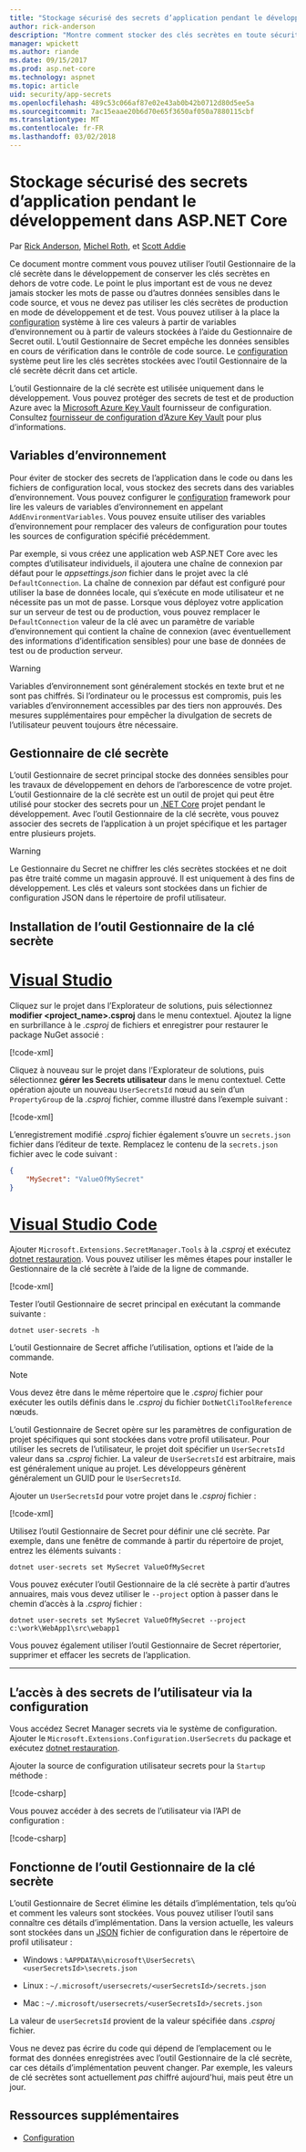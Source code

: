 ```yaml
---
title: "Stockage sécurisé des secrets d’application pendant le développement dans ASP.NET Core"
author: rick-anderson
description: "Montre comment stocker des clés secrètes en toute sécurité pendant le développement"
manager: wpickett
ms.author: riande
ms.date: 09/15/2017
ms.prod: asp.net-core
ms.technology: aspnet
ms.topic: article
uid: security/app-secrets
ms.openlocfilehash: 489c53c066af87e02e43ab0b42b0712d80d5ee5a
ms.sourcegitcommit: 7ac15eaae20b6d70e65f3650af050a7880115cbf
ms.translationtype: MT
ms.contentlocale: fr-FR
ms.lasthandoff: 03/02/2018
---
```

# <a name="safe-storage-of-app-secrets-during-development-in-aspnet-core"></a>Stockage sécurisé des secrets d’application pendant le développement dans ASP.NET Core

Par [Rick Anderson](https://twitter.com/RickAndMSFT), [Michel Roth](https://github.com/danroth27), et [Scott Addie](https://scottaddie.com) 

Ce document montre comment vous pouvez utiliser l’outil Gestionnaire de la clé secrète dans le développement de conserver les clés secrètes en dehors de votre code. Le point le plus important est de vous ne devez jamais stocker les mots de passe ou d’autres données sensibles dans le code source, et vous ne devez pas utiliser les clés secrètes de production en mode de développement et de test. Vous pouvez utiliser à la place la [configuration](xref:fundamentals/configuration/index) système à lire ces valeurs à partir de variables d’environnement ou à partir de valeurs stockées à l’aide du Gestionnaire de Secret outil. L’outil Gestionnaire de Secret empêche les données sensibles en cours de vérification dans le contrôle de code source. Le [configuration](xref:fundamentals/configuration/index) système peut lire les clés secrètes stockées avec l’outil Gestionnaire de la clé secrète décrit dans cet article.

L’outil Gestionnaire de la clé secrète est utilisée uniquement dans le développement. Vous pouvez protéger des secrets de test et de production Azure avec la [Microsoft Azure Key Vault](https://azure.microsoft.com/services/key-vault/) fournisseur de configuration. Consultez [fournisseur de configuration d’Azure Key Vault](https://docs.microsoft.com/aspnet/core/security/key-vault-configuration) pour plus d’informations.

## <a name="environment-variables"></a>Variables d’environnement

Pour éviter de stocker des secrets de l’application dans le code ou dans les fichiers de configuration local, vous stockez des secrets dans des variables d’environnement. Vous pouvez configurer le [configuration](xref:fundamentals/configuration/index) framework pour lire les valeurs de variables d’environnement en appelant `AddEnvironmentVariables`. Vous pouvez ensuite utiliser des variables d’environnement pour remplacer des valeurs de configuration pour toutes les sources de configuration spécifié précédemment.

Par exemple, si vous créez une application web ASP.NET Core avec les comptes d’utilisateur individuels, il ajoutera une chaîne de connexion par défaut pour le *appsettings.json* fichier dans le projet avec la clé `DefaultConnection`. La chaîne de connexion par défaut est configuré pour utiliser la base de données locale, qui s’exécute en mode utilisateur et ne nécessite pas un mot de passe. Lorsque vous déployez votre application sur un serveur de test ou de production, vous pouvez remplacer le `DefaultConnection` valeur de la clé avec un paramètre de variable d’environnement qui contient la chaîne de connexion (avec éventuellement des informations d’identification sensibles) pour une base de données de test ou de production serveur.

>[!WARNING]
> Variables d’environnement sont généralement stockés en texte brut et ne sont pas chiffrés. Si l’ordinateur ou le processus est compromis, puis les variables d’environnement accessibles par des tiers non approuvés. Des mesures supplémentaires pour empêcher la divulgation de secrets de l’utilisateur peuvent toujours être nécessaire.

## <a name="secret-manager"></a>Gestionnaire de clé secrète

L’outil Gestionnaire de secret principal stocke des données sensibles pour les travaux de développement en dehors de l’arborescence de votre projet. L’outil Gestionnaire de la clé secrète est un outil de projet qui peut être utilisé pour stocker des secrets pour un [.NET Core](https://www.microsoft.com/net/core) projet pendant le développement. Avec l’outil Gestionnaire de la clé secrète, vous pouvez associer des secrets de l’application à un projet spécifique et les partager entre plusieurs projets.

>[!WARNING]
> Le Gestionnaire du Secret ne chiffrer les clés secrètes stockées et ne doit pas être traité comme un magasin approuvé. Il est uniquement à des fins de développement. Les clés et valeurs sont stockées dans un fichier de configuration JSON dans le répertoire de profil utilisateur.

## <a name="installing-the-secret-manager-tool"></a>Installation de l’outil Gestionnaire de la clé secrète

# <a name="visual-studiotabvisual-studio"></a>[Visual Studio](#tab/visual-studio)

Cliquez sur le projet dans l’Explorateur de solutions, puis sélectionnez **modifier \<project_name\>.csproj** dans le menu contextuel. Ajoutez la ligne en surbrillance à le *.csproj* de fichiers et enregistrer pour restaurer le package NuGet associé :

[!code-xml[](app-secrets/sample/UserSecrets/UserSecrets-before.csproj?highlight=10)]

Cliquez à nouveau sur le projet dans l’Explorateur de solutions, puis sélectionnez **gérer les Secrets utilisateur** dans le menu contextuel. Cette opération ajoute un nouveau `UserSecretsId` nœud au sein d’un `PropertyGroup` de la *.csproj* fichier, comme illustré dans l’exemple suivant :

[!code-xml[](app-secrets/sample/UserSecrets/UserSecrets-after.csproj?highlight=4)]

L’enregistrement modifié *.csproj* fichier également s’ouvre un `secrets.json` fichier dans l’éditeur de texte. Remplacez le contenu de la `secrets.json` fichier avec le code suivant :

```json
{
    "MySecret": "ValueOfMySecret"
}
```

# <a name="visual-studio-codetabvisual-studio-code"></a>[Visual Studio Code](#tab/visual-studio-code)

Ajouter `Microsoft.Extensions.SecretManager.Tools` à la *.csproj* et exécutez [dotnet restauration](/dotnet/core/tools/dotnet-restore). Vous pouvez utiliser les mêmes étapes pour installer le Gestionnaire de la clé secrète à l’aide de la ligne de commande.

[!code-xml[](app-secrets/sample/UserSecrets/UserSecrets-before.csproj?highlight=10)]

Tester l’outil Gestionnaire de secret principal en exécutant la commande suivante :

```console
dotnet user-secrets -h
```

L’outil Gestionnaire de Secret affiche l’utilisation, options et l’aide de la commande.

> [!NOTE]
> Vous devez être dans le même répertoire que le *.csproj* fichier pour exécuter les outils définis dans le *.csproj* du fichier `DotNetCliToolReference` nœuds.

L’outil Gestionnaire de Secret opère sur les paramètres de configuration de projet spécifiques qui sont stockées dans votre profil utilisateur. Pour utiliser les secrets de l’utilisateur, le projet doit spécifier un `UserSecretsId` valeur dans sa *.csproj* fichier. La valeur de `UserSecretsId` est arbitraire, mais est généralement unique au projet. Les développeurs génèrent généralement un GUID pour le `UserSecretsId`.

Ajouter un `UserSecretsId` pour votre projet dans le *.csproj* fichier :

[!code-xml[](app-secrets/sample/UserSecrets/UserSecrets-after.csproj?highlight=4)]

Utilisez l’outil Gestionnaire de Secret pour définir une clé secrète. Par exemple, dans une fenêtre de commande à partir du répertoire de projet, entrez les éléments suivants :

```console
dotnet user-secrets set MySecret ValueOfMySecret
```

Vous pouvez exécuter l’outil Gestionnaire de la clé secrète à partir d’autres annuaires, mais vous devez utiliser le `--project` option à passer dans le chemin d’accès à la *.csproj* fichier :
 
```console
dotnet user-secrets set MySecret ValueOfMySecret --project c:\work\WebApp1\src\webapp1
```

Vous pouvez également utiliser l’outil Gestionnaire de Secret répertorier, supprimer et effacer les secrets de l’application.

-----

## <a name="accessing-user-secrets-via-configuration"></a>L’accès à des secrets de l’utilisateur via la configuration

Vous accédez Secret Manager secrets via le système de configuration. Ajouter le `Microsoft.Extensions.Configuration.UserSecrets` du package et exécutez [dotnet restauration](/dotnet/core/tools/dotnet-restore).

Ajouter la source de configuration utilisateur secrets pour la `Startup` méthode :

[!code-csharp[](app-secrets/sample/UserSecrets/Startup.cs?highlight=16-19)]

Vous pouvez accéder à des secrets de l’utilisateur via l’API de configuration :

[!code-csharp[](app-secrets/sample/UserSecrets/Startup.cs?highlight=26-29)]

## <a name="how-the-secret-manager-tool-works"></a>Fonctionne de l’outil Gestionnaire de la clé secrète

L’outil Gestionnaire de Secret élimine les détails d’implémentation, tels qu’où et comment les valeurs sont stockées. Vous pouvez utiliser l’outil sans connaître ces détails d’implémentation. Dans la version actuelle, les valeurs sont stockées dans un [JSON](http://json.org/) fichier de configuration dans le répertoire de profil utilisateur :

* Windows : `%APPDATA%\microsoft\UserSecrets\<userSecretsId>\secrets.json`

* Linux : `~/.microsoft/usersecrets/<userSecretsId>/secrets.json`

* Mac : `~/.microsoft/usersecrets/<userSecretsId>/secrets.json`

La valeur de `userSecretsId` provient de la valeur spécifiée dans *.csproj* fichier.

Vous ne devez pas écrire du code qui dépend de l’emplacement ou le format des données enregistrées avec l’outil Gestionnaire de la clé secrète, car ces détails d’implémentation peuvent changer. Par exemple, les valeurs de clé secrètes sont actuellement *pas* chiffré aujourd'hui, mais peut être un jour.

## <a name="additional-resources"></a>Ressources supplémentaires

* [Configuration](xref:fundamentals/configuration/index)
